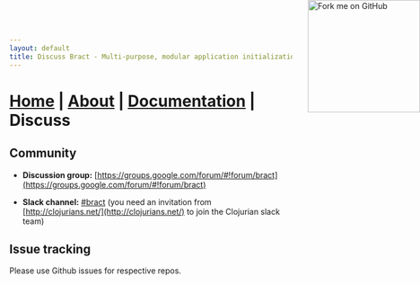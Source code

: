 ```yaml
---
layout: default
title: Discuss Bract - Multi-purpose, modular application initialization framework for Clojure
---
```

<a href='https://github.com/bract'><img style='position: absolute; top: 0; right: 0; border: 0; width: 200px;' src='https://camo.githubusercontent.com/652c5b9acfaddf3a9c326fa6bde407b87f7be0f4/68747470733a2f2f73332e616d617a6f6e6177732e636f6d2f6769746875622f726962626f6e732f666f726b6d655f72696768745f6f72616e67655f6666373630302e706e67' alt='Fork me on GitHub' data-canonical-src='https://s3.amazonaws.com/github/ribbons/forkme_right_orange_ff7600.png'></a>
# [Home](/)    |    [About](/about.html)    |    [Documentation](/documentation.html)    |    Discuss

## Community

* **Discussion group:** [https://groups.google.com/forum/#!forum/bract](https://groups.google.com/forum/#!forum/bract)

* **Slack channel:** [#bract](https://clojurians.slack.com/messages/C5YACPD9P) (you need an invitation from [http://clojurians.net/](http://clojurians.net/) to join the Clojurian slack team)


## Issue tracking

Please use Github issues for respective repos.
